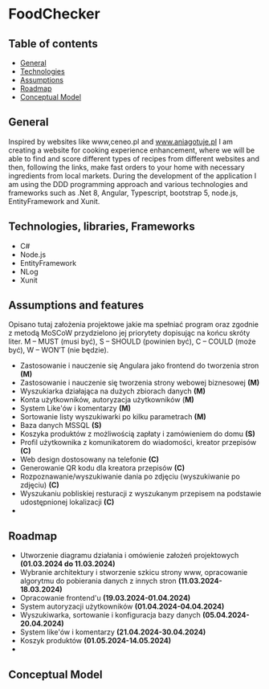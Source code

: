 # FoodChecker

## Table of contents
- [General](#General)
- [Technologies](#Technologies-and-libraries-Frameworks)
- [Assumptions](#assumptions-and-features)
- [Roadmap](#roadmap)
- [Conceptual Model](#Conceptual-Model)

## General
Inspired by websites like www,ceneo.pl and www.aniagotuje.pl I am creating a website for cooking experience enhancement, where we will be able to find and score different types of recipes from different websites and then, following the links, make fast orders to your home with necessary ingredients from local markets. During the development of the application I am using the DDD programming approach and various technologies and frameworks such as .Net 8, Angular, Typescript, bootstrap 5, node.js, EntityFramework and Xunit.

## Technologies, libraries, Frameworks 
- C#
- Node.js
- EntityFramework
- NLog
- Xunit
## Assumptions and features
Opisano tutaj założenia projektowe jakie ma spełniać program oraz zgodnie z metodą MoSCoW przydzielono jej priorytety dopisując na końcu skróty liter. M – MUST (musi być), S – SHOULD (powinien być), C – COULD (może być), W – WON’T (nie będzie).

- Zastosowanie i nauczenie się Angulara jako frontend do tworzenia stron **(M)**
- Zastosowanie i nauczenie się tworzenia strony webowej biznesowej **(M)**
- Wyszukiarka działająca na dużych zbiorach danych **(M)**
- Konta użytkowników, autoryzacja użytkowników (**M)**
- System Like'ów i komentarzy **(M)**
- Sortowanie listy wyszukiwarki po kilku parametrach **(M)**  
- Baza danych MSSQL **(S)**
- Koszyka produktów z możliwością zapłaty i zamówieniem do domu **(S)**
- Profil użytkownika z komunikatorem do wiadomości, kreator przepisów **(C)**
- Web design dostosowany na telefonie **(C)**
- Generowanie QR kodu dla kreatora przepisów **(C)**
- Rozpoznawanie/wyszukiwanie dania po zdjęciu (wyszukiwanie po zdjęciu) **(C)**
- Wyszukaniu pobliskiej resturacji z wyszukanym przepisem na podstawie udostępnionej lokalizacji **(C)**
- 
## Roadmap
- Utworzenie diagramu działania i omówienie założeń projektowych **(01.03.2024 do 11.03.2024)**
- Wybranie architektury i stworzenie szkicu strony www, opracowanie algorytmu do pobierania danych z innych stron **(11.03.2024-18.03.2024)**
- Opracowanie frontend'u **(19.03.2024-01.04.2024)**
- System autoryzacji użytkowników **(01.04.2024-04.04.2024)**
- Wyszukiwarka, sortowanie i konfiguracja bazy danych  **(05.04.2024-20.04.2024)**
- System like'ów i komentarzy **(21.04.2024-30.04.2024)**
- Koszyk produktów **(01.05.2024-14.05.2024)**
-
## Conceptual Model
